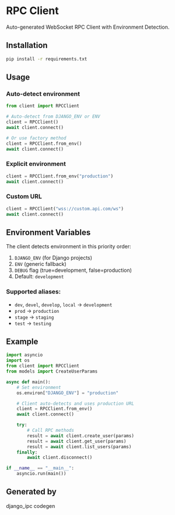 # RPC Client

Auto-generated WebSocket RPC Client with Environment Detection.

## Installation

```bash
pip install -r requirements.txt
```

## Usage

### Auto-detect environment

```python
from client import RPCClient

# Auto-detect from DJANGO_ENV or ENV
client = RPCClient()
await client.connect()

# Or use factory method
client = RPCClient.from_env()
await client.connect()
```

### Explicit environment

```python
client = RPCClient.from_env("production")
await client.connect()
```

### Custom URL

```python
client = RPCClient("wss://custom.api.com/ws")
await client.connect()
```

## Environment Variables

The client detects environment in this priority order:
1. `DJANGO_ENV` (for Django projects)
2. `ENV` (generic fallback)
3. `DEBUG` flag (true=development, false=production)
4. Default: `development`

### Supported aliases:
- `dev`, `devel`, `develop`, `local` → `development`
- `prod` → `production`
- `stage` → `staging`
- `test` → `testing`

## Example

```python
import asyncio
import os
from client import RPCClient
from models import CreateUserParams

async def main():
    # Set environment
    os.environ["DJANGO_ENV"] = "production"

    # Client auto-detects and uses production URL
    client = RPCClient.from_env()
    await client.connect()

    try:
        # Call RPC methods
        result = await client.create_user(params)
        result = await client.get_user(params)
        result = await client.list_users(params)
    finally:
        await client.disconnect()

if __name__ == "__main__":
    asyncio.run(main())
```

## Generated by

django_ipc codegen